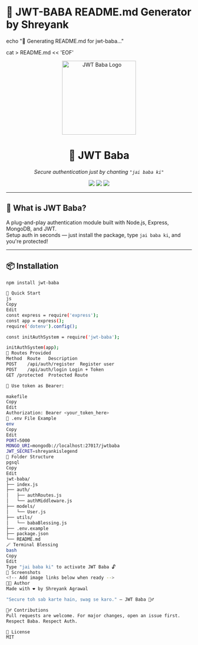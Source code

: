 
# 📜 JWT-BABA README.md Generator by Shreyank

echo "🚧 Generating README.md for jwt-baba..."

cat > README.md << 'EOF'
<!-- -------------------------- -->
<!-- 🔥 JWT-BABA BY SHREYANK 🔥 -->
<!-- -------------------------- -->

<p align="center">
  <img src="https://your-image-link.png" alt="JWT Baba Logo" width="200"/>
</p>

<h1 align="center">🔐 JWT Baba</h1>

<p align="center"><i>Secure authentication just by chanting <code>"jai baba ki"</code></i></p>

<p align="center">
  <img src="https://img.shields.io/npm/v/jwt-baba?color=purple&style=for-the-badge" />
  <img src="https://img.shields.io/github/license/Shreyank108/jwt-baba?style=for-the-badge" />
  <img src="https://img.shields.io/github/stars/Shreyank108/jwt-baba?style=social" />
</p>

---

## 🧠 What is JWT Baba?

A plug-and-play authentication module built with Node.js, Express, MongoDB, and JWT.  
Setup auth in seconds — just install the package, type `jai baba ki`, and you're protected!

---

## 📦 Installation

```bash
npm install jwt-baba

🚀 Quick Start
js
Copy
Edit
const express = require('express');
const app = express();
require('dotenv').config();

const initAuthSystem = require('jwt-baba');

initAuthSystem(app);
🔐 Routes Provided
Method	Route	Description
POST	/api/auth/register	Register user
POST	/api/auth/login	Login + Token
GET	/protected	Protected Route

🔑 Use token as Bearer:

makefile
Copy
Edit
Authorization: Bearer <your_token_here>
🧾 .env File Example
env
Copy
Edit
PORT=5000
MONGO_URI=mongodb://localhost:27017/jwtbaba
JWT_SECRET=shreyankislegend
📁 Folder Structure
pgsql
Copy
Edit
jwt-baba/
├── index.js
├── auth/
│   ├── authRoutes.js
│   └── authMiddleware.js
├── models/
│   └── User.js
├── utils/
│   └── babaBlessing.js
├── .env.example
├── package.json
└── README.md
🪄 Terminal Blessing
bash
Copy
Edit
Type "jai baba ki" to activate JWT Baba 🔓
📸 Screenshots
<!-- Add image links below when ready -->
👨‍💻 Author
Made with ❤️ by Shreyank Agrawal

"Secure toh sab karte hain, swag se karo." — JWT Baba 🧙‍♂️

🧙‍♂️ Contributions
Pull requests are welcome. For major changes, open an issue first.
Respect Baba. Respect Auth.

📜 License
MIT

